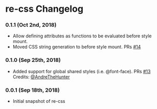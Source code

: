 # re-css Changelog

### 0.1.1 (Oct 2nd, 2018)

-   Allow defining attributes as functions to be evaluated before style mount.
-   Moved CSS string generation to before style mount.
    PRs [#14][3]

### 0.1.0 (Sep 25th, 2018)

-   Added support for global shared styles (i.e. @font-face).
    PRs [#13][1]
    Credits: [@AndreTheHunter][2]

### 0.0.1 (Sep 18th, 2018)

-   Initial snapshot of re-css

[1]: https://github.com/axrs/re-css/pull/13

[2]: https://github.com/AndreTheHunter

[3]: https://github.com/axrs/re-css/pull/14
